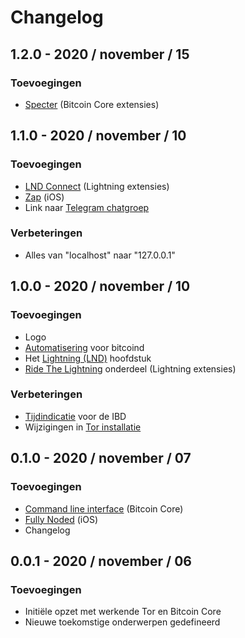 # Changelog

## 1.2.0 - 2020 / november / 15

### Toevoegingen

-   [Specter](https://node.bitdeal.nl/bitcoin-core-extensies/specter) \(Bitcoin Core extensies\)

## 1.1.0 - 2020 / november / 10

### Toevoegingen

-   [LND Connect](https://node.bitdeal.nl/lightning-extensies/lnd-connect) \(Lightning extensies\)
-   [Zap](https://node.bitdeal.nl/ios/zap) \(iOS\)
-   Link naar [Telegram chatgroep](https://t.me/theroadtonode)

### Verbeteringen

-   Alles van "localhost" naar "127.0.0.1"

## 1.0.0 - 2020 / november / 10

### Toevoegingen

-   Logo
-   [Automatisering](https://node.bitdeal.nl/bitcoin-core/automatisering) voor bitcoind
-   Het [Lightning \(LND\)](https://node.bitdeal.nl/lightning) hoofdstuk
-   [Ride The Lightning](https://node.bitdeal.nl/lightning-extensies/ride-the-lightning) onderdeel \(Lightning extensies\)

### Verbeteringen

-   [Tijdindicatie](https://node.bitdeal.nl/bitcoin-core/configuratie-en-starten#starten) voor de IBD
-   Wijzigingen in [Tor installatie](https://node.bitdeal.nl/raspberry-pi/tor)

## 0.1.0 - 2020 / november / 07

### Toevoegingen

-   [Command line interface](https://node.bitdeal.nl/bitcoin-core/command-line-interface) \(Bitcoin Core\)
-   [Fully Noded](https://node.bitdeal.nl/ios/fully-noded) \(iOS\)
-   Changelog

## 0.0.1 - 2020 / november / 06

### Toevoegingen

-   Initiële opzet met werkende Tor en Bitcoin Core
-   Nieuwe toekomstige onderwerpen gedefineerd
